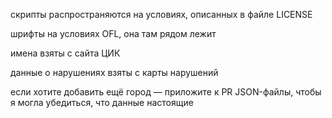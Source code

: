скрипты распространяются на условиях, описанных в файле LICENSE

шрифты на условиях OFL, она там рядом лежит

имена взяты с сайта ЦИК

данные о нарушениях взяты с карты нарушений

если хотите добавить ещё город — приложите к PR JSON-файлы, чтобы я могла убедиться, что данные настоящие
